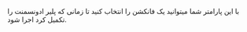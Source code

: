 با این پارامتر شما میتوانید یک فانکشن را انتخاب کنید تا زمانی که پلیر ادونسمنت را تکمیل کرد اجرا شود.